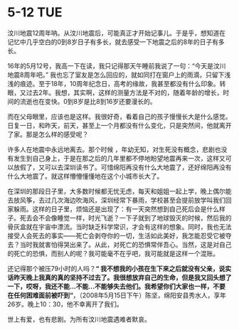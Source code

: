 # 5-12 TUE

 汶川地震12周年呐。从汶川地震后，可能真正才开始记事儿。于是乎，想知道在记忆中几乎空白的0到8岁日子有多长，就去感受一下地震之后的8年的日子有多长。

 16年的5月12号，我高一下在读，我只记得那天午睡前我说了一句：“今天是汶川地震8周年吧。” 我也忘了室友是怎么回应的，就如同打在窗户上的雨滴，只留下浅浅的痕迹。至于18年，10周年纪念日，高考的缘故，我甚至都没有什么印象。转眼，又过去2年。我想，其实啊，这样的测量方法是不对的，随着年龄的增长，时间的流逝也在变快。0到8岁是比8到16岁还要漫长的。

 而在父母眼里，应该也是这样。我很好奇，看着自己的孩子慢慢长大是什么感觉。日复一日，和昨天，前天，甚至上一个月都没有什么变化，只是突然间，他就离开了家。那是怎么样的感受呢？

 许多人在地震中永远地离去。那个时候 ，年幼无知，对生死没有概念，悲剧也没有发生到自己身上，于是在那之后的几年里都不停地盼望地震再来一次，这样又可以放假了，又可以去深圳读书了。可惜绵阳再没有什么大地震了，还好绵阳再没有什么大地震了。就这样懵懵懂懂地在这个小城市长大了。

 在深圳的那段日子里，大多数时候都无忧无虑，每天和姐姐一起上学，晚上偶尔能去放风筝，去过几次海边吹海风，深圳经常下暴雨，学校甚至会提前放学叫我们回家躲雨。这样的日子里，烦恼还是出现了：有一天突然想到自己死后会是什么样子。死去会不会像睡觉一样，时光飞逝？一下子就到了地球毁灭的时候，然后我的骨灰盒就在宇宙中漂流。当时缺乏科学常识，才会有这样的想象。同时，我也无法接受人会死去的事实——死亡会剥夺你的一切，生活如此美好，我怎能忍受它被夺去？当时我就害怕得哭出来了。从此，对死亡的恐惧常伴吾心。当然，这是对自己的死亡的恐惧，而别人的呢？我可能毫不在乎吧，我可能就是这样一个混账。

 还记得那个被压79小时的人吗？**“ 我不想我的小孩在生下来之后就没有父亲，说实话昨天晚上我真的真的坚持不过去了。我很想放弃自己的生命，但是我又回头想了一下，哎呀，我还不能...不能...不能够失去他们。我希望你们大家也一样，不要在任何困难面前被吓到“**，（2008年5月15日下午）陈坚，绵阳安县秀水人，享年26岁。晚上10：30，他不幸离开了我们。

世上有爱，也有悲剧。为所有汶川地震遇难者默哀。

